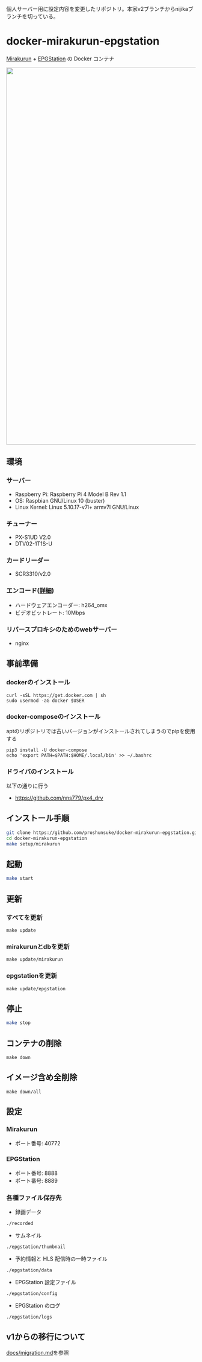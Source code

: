 個人サーバー用に設定内容を変更したリポジトリ。本家v2ブランチからnijikaブランチを切っている。

# docker-mirakurun-epgstation

[Mirakurun](https://github.com/Chinachu/Mirakurun) + [EPGStation](https://github.com/l3tnun/EPGStation) の Docker コンテナ

<img src="https://user-images.githubusercontent.com/3148511/112107472-50dded00-8bf2-11eb-972b-f5b149e51716.png" width="1000">

## 環境

### サーバー

* Raspberry Pi: Raspberry Pi 4 Model B Rev 1.1
* OS: Raspbian GNU/Linux 10 (buster)
* Linux Kernel: Linux 5.10.17-v7l+ armv7l GNU/Linux

### チューナー

* PX-S1UD V2.0
* DTV02-1T1S-U

### カードリーダー

* SCR3310/v2.0

### エンコード([詳細](./epgstation/config/enc.js))

* ハードウェアエンコーダー: h264_omx
* ビデオビットレート: 10Mbps

### リバースプロキシのためのwebサーバー

* nginx

## 事前準備

### dockerのインストール

```shell
curl -sSL https://get.docker.com | sh
sudo usermod -aG docker $USER
```

### docker-composeのインストール

aptのリポジトリでは古いバージョンがインストールされてしまうのでpipを使用する

```shell
pip3 install -U docker-compose
echo 'export PATH=$PATH:$HOME/.local/bin' >> ~/.bashrc
```

### ドライバのインストール

以下の通りに行う

* https://github.com/nns779/px4_drv

## インストール手順

```sh
git clone https://github.com/proshunsuke/docker-mirakurun-epgstation.git
cd docker-mirakurun-epgstation
make setup/mirakurun
```

## 起動

```sh
make start
```

## 更新

### すべてを更新

```shell
make update
```

### mirakurunとdbを更新

```shell
make update/mirakurun
```

### epgstationを更新

```shell
make update/epgstation
```

## 停止

```sh
make stop
```

## コンテナの削除

```shell
make down
```

## イメージ含め全削除

```shell
make down/all
```

## 設定

### Mirakurun

* ポート番号: 40772

### EPGStation

* ポート番号: 8888
* ポート番号: 8889

### 各種ファイル保存先

* 録画データ

```./recorded```

* サムネイル

```./epgstation/thumbnail```

* 予約情報と HLS 配信時の一時ファイル

```./epgstation/data```

* EPGStation 設定ファイル

```./epgstation/config```

* EPGStation のログ

```./epgstation/logs```

## v1からの移行について

[docs/migration.md](docs/migration.md)を参照
